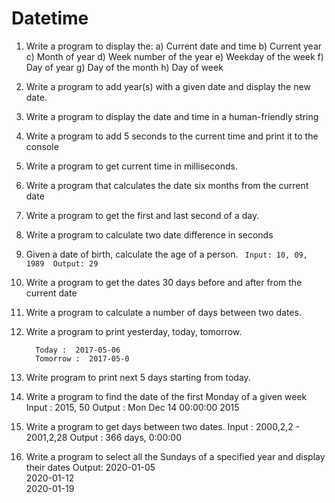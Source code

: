 # Datetime
1. Write a program to display the:
a) Current date and time
b) Current year
c) Month of year
d) Week number of the year
e) Weekday of the week
f) Day of year
g) Day of the month
h) Day of week

2. Write a program to add year(s) with a given date and display the new date.

3. Write a program to display the date and time in a human-friendly string

4. Write a program to add 5 seconds to the current time and print it to the console

5. Write a program to get current time in milliseconds.

6. Write a program that calculates the date six months from the current date

7. Write a program to get the first and last second of a day.

8. Write a program to calculate two date difference in seconds

9. Given a date of birth, calculate the age of a person.
       ``` 
        Input: 10, 09, 1989 
        Output: 29
        ```
        
10. Write a program to get the dates 30 days before and after from the current date
        
11. Write a program to calculate a number of days between two dates.
12. Write a program to print yesterday, today, tomorrow.
      ```  Yesterday :  2017-05-05                                                                                       
        Today :  2017-05-06                                                                                           
        Tomorrow :  2017-05-0
      ```

10. Write program to print next 5 days starting from today.

11. Write a program to find the date of the first Monday of a given week
      Input  : 2015, 50
      Output : Mon Dec 14 00:00:00 2015

12. Write a program to get days between two dates.
      Input :  2000,2,2 - 2001,2,28
      Output : 366 days, 0:00:00
13. Write a program to select all the Sundays of a specified year and display their dates
      Output:
      2020-01-05                                                                                                    
      2020-01-12                                                                                                    
      2020-01-19
